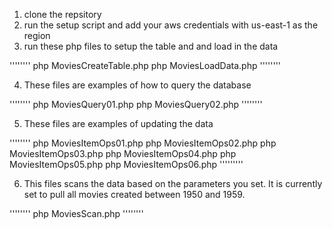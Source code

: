 1. clone the repsitory
2. run the setup script and add your aws credentials with us-east-1 as the region
3. run these php files to setup the table and and load in the data

''''''''
php MoviesCreateTable.php
php MoviesLoadData.php
''''''''

4. These files are examples of how to query the database

''''''''
php MoviesQuery01.php 
php MoviesQuery02.php
''''''''

5. These files are examples of updating the data

''''''''
php MoviesItemOps01.php
php MoviesItemOps02.php
php MoviesItemOps03.php
php MoviesItemOps04.php
php MoviesItemOps05.php
php MoviesItemOps06.php
'''''''''

6. This files scans the data based on the parameters you set. It is currently set to pull all movies created between 1950 and 1959.

''''''''
php MoviesScan.php
''''''''





